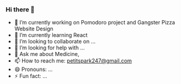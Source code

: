 ### Hi there 👋

- 🔭 I’m currently working on Pomodoro project and Gangster Pizza Website Design
- 🌱 I’m currently learning React
- 👯 I’m looking to collaborate on ...
- 🤔 I’m looking for help with ...
- 💬 Ask me about Medicine, 
- 📫 How to reach me: petitspark247@gmail.com
- 😄 Pronouns: ...
- ⚡ Fun fact: ...

